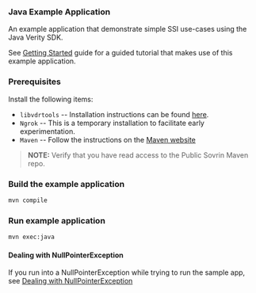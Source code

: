 ### Java Example Application
An example application that demonstrate simple SSI use-cases using the Java Verity SDK. 

See [Getting Started](../../../docs/getting-started/getting-started.md) guide for a guided tutorial that makes use of this example application.  

### Prerequisites
Install the following items:
* `libvdrtools` -- Installation instructions can be found [here](https://gitlab.com/evernym/verity/vdr-tools#installing).
* `Ngrok` -- This is a temporary installation to facilitate early experimentation. 
* `Maven` -- Follow the instructions on the [Maven website](http://maven.apache.org/download.cgi)

> **NOTE:** Verify that you have read access to the Public Sovrin Maven repo.

### Build the example application
```sh
mvn compile
```

### Run example application
```sh
mvn exec:java
```

#### Dealing with NullPointerException
If you run into a NullPointerException while trying to run the sample app, see [Dealing with NullPointerException](../../../sdk/java-sdk/README.md)